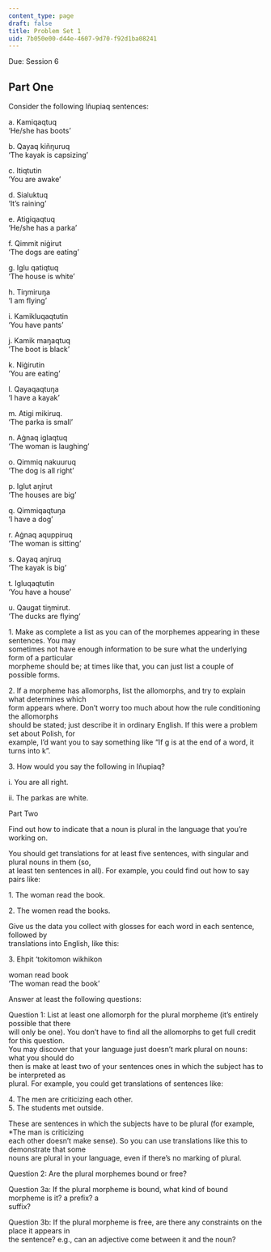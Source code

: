 ```yaml
---
content_type: page
draft: false
title: Problem Set 1
uid: 7b050e00-d44e-4607-9d70-f92d1ba08241
---
```

Due: Session 6

## Part One

Consider the following Iñupiaq sentences: 

a. Kamiqaqtuq   
‘He/she has boots’ 

b. Qayaq kiñŋuruq   
‘The kayak is capsizing’ 

c. Itiqtutin   
‘You are awake’ 

d. Sialuktuq   
‘It’s raining’ 

e. Atigiqaqtuq   
‘He/she has a parka’ 

f. Qimmit niġirut   
‘The dogs are eating’ 

g. Iglu qatiqtuq   
‘The house is white’ 

h. Tiŋmiruŋa   
‘I am flying’ 

i. Kamikluqaqtutin   
‘You have pants’ 

j. Kamik maŋaqtuq   
‘The boot is black’ 

k. Niġirutin   
‘You are eating’ 

l. Qayaqaqtuŋa   
‘I have a kayak’ 

m. Atigi mikiruq.   
‘The parka is small’

n. Aġnaq iglaqtuq   
‘The woman is laughing’ 

o. Qimmiq nakuuruq   
‘The dog is all right’ 

p. Iglut aŋirut   
‘The houses are big’ 

q. Qimmiqaqtuŋa   
‘I have a dog’ 

r. Aġnaq aquppiruq   
‘The woman is sitting’ 

s. Qayaq aŋiruq   
‘The kayak is big’ 

t. Igluqaqtutin   
‘You have a house’ 

u. Qaugat tiŋmirut.   
‘The ducks are flying’   
  
1\. Make as complete a list as you can of the morphemes appearing in these sentences. You may   
sometimes not have enough information to be sure what the underlying form of a particular   
morpheme should be; at times like that, you can just list a couple of possible forms. 

2\. If a morpheme has allomorphs, list the allomorphs, and try to explain what determines which   
form appears where. Don’t worry too much about how the rule conditioning the allomorphs   
should be stated; just describe it in ordinary English. If this were a problem set about Polish, for   
example, I’d want you to say something like “If g is at the end of a word, it turns into k”. 

3\. How would you say the following in Iñupiaq? 

i. You are all right. 

ii. The parkas are white. 

Part Two 

Find out how to indicate that a noun is plural in the language that you’re working on. 

You should get translations for at least five sentences, with singular and plural nouns in them (so,   
at least ten sentences in all). For example, you could find out how to say pairs like:

1\. The woman read the book. 

2\. The women read the books. 

Give us the data you collect with glosses for each word in each sentence, followed by   
translations into English, like this:   
  
3\. Ehpit ‘tokitomon wikhikon 

woman read book   
‘The woman read the book’ 

Answer at least the following questions: 

Question 1: List at least one allomorph for the plural morpheme (it’s entirely possible that there   
will only be one). You don’t have to find all the allomorphs to get full credit for this question.   
You may discover that your language just doesn’t mark plural on nouns: what you should do   
then is make at least two of your sentences ones in which the subject has to be interpreted as   
plural. For example, you could get translations of sentences like: 

4\. The men are criticizing each other.   
5\. The students met outside. 

These are sentences in which the subjects have to be plural (for example, \*The man is criticizing   
each other doesn’t make sense). So you can use translations like this to demonstrate that some   
nouns are plural in your language, even if there’s no marking of plural. 

Question 2: Are the plural morphemes bound or free? 

Question 3a: If the plural morpheme is bound, what kind of bound morpheme is it? a prefix? a   
suffix? 

Question 3b: If the plural morpheme is free, are there any constraints on the place it appears in   
the sentence? e.g., can an adjective come between it and the noun?